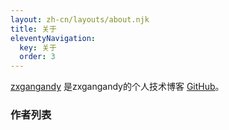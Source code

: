 ```yaml
---
layout: zh-cn/layouts/about.njk
title: 关于
eleventyNavigation:
  key: 关于
  order: 3
---
```


[zxgangandy](https://zxgangandy.github.io) 是zxgangandy的个人技术博客 [GitHub](https://github.com/zxgangandy)。

### 作者列表

<!-- 底下交給 layout 來自動渲染 -->


